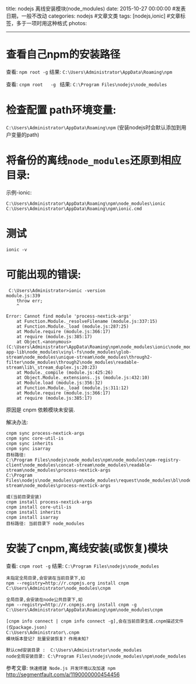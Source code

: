 title: nodejs 离线安装模块(node_modules)
date: 2015-10-27 00:00:00 #发表日期，一般不改动
categories: nodejs #文章文类
tags: [nodejs,ionic] #文章标签，多于一项时用这种格式
photos:

---

# 查看自己npm的安装路径 
查看: `npm root -g`
结果: `C:\Users\Administrator\AppData\Roaming\npm`


查看: `cnpm root   -g `
结果: `C:\Program Files\nodejs\node_modules`

# 检查配置 path环境变量:
`C:\Users\Administrator\AppData\Roaming\npm`
(安装nodejs时会默认添加到用户变量的path)

# 将备份的离线`node_modules`还原到相应目录:
示例-ionic:
```
C:\Users\Administrator\AppData\Roaming\npm\node_modules\ionic
C:\Users\Administrator\AppData\Roaming\npm\ionic.cmd
```

# 测试
`ionic -v`
<!-- more -->

# 可能出现的错误:
```
 C:\Users\Administrator>ionic -version
module.js:339
    throw err;
    ^

Error: Cannot find module 'process-nextick-args'
    at Function.Module._resolveFilename (module.js:337:15)
    at Function.Module._load (module.js:287:25)
    at Module.require (module.js:366:17)
    at require (module.js:385:17)
    at Object.<anonymous> (C:\Users\Administrator\AppData\Roaming\npm\node_modules\ionic\node_modules\ionic-app-lib\node_modules\vinyl-fs\node_modules\glob-stream\node_modules\unique-stream\node_modules\through2-filter\node_modules\through2\node_modules\readable-stream\lib\_stream_duplex.js:20:23)
    at Module._compile (module.js:425:26)
    at Object.Module._extensions..js (module.js:432:10)
    at Module.load (module.js:356:32)
    at Function.Module._load (module.js:311:12)
    at Module.require (module.js:366:17)
    at require (module.js:385:17) 
```
原因是 cnpm 依赖模块未安装.

解决办法:
```
cnpm sync process-nextick-args
cnpm sync core-util-is
cnpm sync inherits
cnpm sync isarray
目标路径:
C:\Program Files\nodejs\node_modules\npm\node_modules\npm-registry-client\node_modules\concat-stream\node_modules\readable-stream\node_modules\process-nextick-args
C:\Program Files\nodejs\node_modules\npm\node_modules\request\node_modules\bl\node_modules\readable-stream\node_modules\process-nextick-args

或(当前目录安装)
cnpm install process-nextick-args
cnpm install core-util-is
cnpm install inherits
cnpm install isarray
目标路径: 当前目录下 node_modules
```
# 安装了cnpm,离线安装(或恢复)模块
查看: `cnpm root -g`
结果: `C:\Program Files\nodejs\node_modules`

```
未指定全局目录,会安装在当前目录下,如
npm --registry=http://r.cnpmjs.org install cnpm
C:\Users\Administrator\node_modules\cnpm

全局目录,会安装在node公共目录下,如
npm --registry=http://r.cnpmjs.org install cnpm -g
C:\Users\Administrator\AppData\Roaming\npm\node_modules\cnpm

[cnpm info connect | cnpm info connect -g],会在当前目录生成.cnpm描述文件(仅package.json)
C:\Users\Administrator\.cnpm
模块版本登记? 批量安装恢复? 作用未知? 

默认cmd安装目录 :  C:\Users\Administrator\node_modules
node全局安装目录: C:\Program Files\nodejs\node_modules\npm\node_modules
```

参考文章:
`快速搭建 Node.js 开发环境以及加速 npm`
http://segmentfault.com/a/1190000000454456